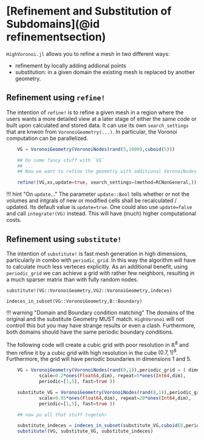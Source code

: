 # [Refinement and Substitution of Subdomains](@id refinementsection)

`HighVoronoi.jl` allows you to refine a mesh in two different ways: 
- refinement by locally adding addional points 
- substitution: in a given domain the existing mesh is replaced by another geometry. 

## Refinement using `refine!`

The intention of `refine!` is to refine a given mesh in a region where the users wants a more detailed view at a later stage of either the same code or built upon calculated and stored data. It can use its own `search_settings` that are knwon from `VoronoiGeometry(...)`. In particular, the Voronoi computation can be parallelized. 

```julia
    VG = VoronoiGeometry(VoronoiNodes(rand(5,1000),cuboid(5)))

    ## Do some fancy stuff with `VG`
    ## ...
    ## Now we want to refine the geometry with additional VoronoiNodes xs

    refine!(VG,xs,update=true, search_settings=(method=RCNonGeneral,)) # original 'search_settings' of VG like `method`or `threading` can be temporarily overwritten 
```

!!! hint "On `update`..."
    The parameter `update::Bool` tells whether or not the volumes and intgrals of new or modified cells shall be recalculated / updated. Its default value is `update=true`.
    One could also use  `update=false` and call `integrate!(VG)` instead. This will have (much) higher computational costs.

## Refinement using `substitute!`

The intention of `substitute!` is fast mesh generation in high dimensions, particularly in combo with `periodic_grid`. In this way the algorithm will have to calculate much less verteces explicitly. As an additional benefit, using `periodic_grid` we can achieve a grid with rather few neighbors, resulting in a much sparser matrix than with fully random nodes.

```@docs
substitute!(VG::VoronoiGeometry,VG2::VoronoiGeometry,indeces)
```

```@docs
indeces_in_subset(VG::VoronoiGeometry,B::Boundary)
```

!!! warning "Domain and Boundary condition matching"
    The domains of the original and the substitute Geometry MUST match. `HighVoronoi` will not controll this but you may have strange results or even a clash. Furthermore, both domains should have the same periodic boundary conditions. 

The following code will create a cubic grid with poor resolution in $\mathbb R^8$ and then refine it by a cubic grid with high resolution in the cube $(0.7,1)^8$. Furthermore, the grid will have periodic boundaries in dimensions $1$ and $5$.

```julia
    VG = VoronoiGeometry(VoronoiNodes(rand(8,1)),periodic_grid = ( dimensions=ones(Float64,dim), 
            scale=0.2*ones(Float64,dim), repeat=5*ones(Int64,dim), 
            periodic=[1,5], fast=true ))

    substitute_VG = VoronoiGeometry(VoronoiNodes(rand(8,1)),periodic_grid = ( dimensions=ones(Float64,dim), 
            scale=0.05*ones(Float64,dim), repeat=20*ones(Int64,dim), 
            periodic=[1,5], fast=true ))

    ## now pu all that stuff togetehr

    substitute_indeces = indeces_in_subset(substitute_VG,cuboid(8,periodic=[],dimensions=0.3*ones(Float64,8),offset=0.7*ones(Float64,8)))
    substitute!(VG, substitute_VG, substitute_indeces)
```



